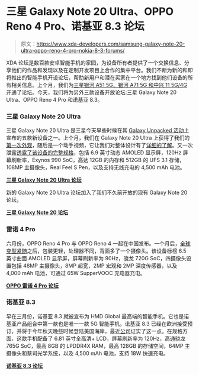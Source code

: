 # 三星 Galaxy Note 20 Ultra、OPPO Reno 4 Pro、诺基亚 8.3 论坛

> 原文：<https://www.xda-developers.com/samsung-galaxy-note-20-ultra-oppo-reno-4-pro-nokia-8-3-forums/>

XDA 论坛是数百款安卓智能手机的家园，为设备所有者提供了一个交换信息、分享他们的作品和发现以及在定制开发项目上合作的集中平台。我们不断为新的和即将推出的智能手机开设论坛，帮助新用户和潜在买家在一个地方找到他们设备的所有相关信息。上个月，我们为[三星银河 A51 5G、银河 A71 5G 和中兴 11 5G/4G](https://www.xda-developers.com/samsung-galaxy-a51-5g-galaxy-a71-5g-zte-axon-11-5g-4g-forums/) 开通了论坛。今天，我们将为另外三款设备开放论坛:三星 Galaxy Note 20 Ultra、OPPO Reno 4 Pro 和诺基亚 8.3。

### 三星 Galaxy Note 20 Ultra

三星 Galaxy Note 20 Ultra 是三星今天早些时候在其 [Galaxy Unpacked 活动](https://www.xda-developers.com/samsung-galaxy-note-20-galaxy-unpacked-august-5/)上宣布的五款新设备之一。上个月，我们在 Galaxy Note 20 Ultra 上获得了我们的[第一次外观](https://www.xda-developers.com/first-look-samsung-galaxy-note-20-ultra/)，随后是一个动手视频，它让我们对整体设计有了[详细的了解](https://www.xda-developers.com/first-look-samsung-galaxy-note-20-ultra/)。又一次泄露[透露了该设备的完整规格](https://www.xda-developers.com/samsung-galaxy-note-20-ultra-leak-reveals-ultra-low-latency-s-pen-108mp-camera-120hz-display/)，包括 6.9 英寸动态 AMOLED 显示屏，120Hz 屏幕刷新率，Exynos 990 SoC，高达 12GB 的内存和 512GB 的 UFS 3.1 存储，108MP 主摄像头，Real Feel S Pen，以及支持无线充电的 4,500 mAh 电池。

**[三星 Galaxy Note 20 Ultra 论坛](https://forum.xda-developers.com/galaxy-note-20-ultra)**

新的 Galaxy Note 20 Ultra 论坛加入了我们不久前开放的现有 Galaxy Note 20 论坛。

**[三星 Galaxy Note 20 论坛](https://forum.xda-developers.com/galaxy-note-20)**

### 雷诺 4 Pro

六月份，OPPO Reno 4 Pro 与 OPPO Reno 4 一起在中国发布。一个月后，[全球变型紧随](https://www.xda-developers.com/oppo-reno-4-pro-global-90hz-curved-super-amoled-display-65w-charging-snapdragon-720g/)之后，包装更轻，处理器不同，背面多了一个摄像头。该设备标榜 6.5 英寸曲面 AMOLED 显示屏，屏幕刷新率为 90Hz，骁龙 720G SoC，四摄像头设置包括 48MP 主摄像头，8MP 超宽，2MP 宏观和 2MP 深度传感器，以及 4,000 mAh 电池，可通过 65W SupperVOOC 充电器充电。

**[OPPO 雷诺 4 Pro 论坛](https://forum.xda-developers.com/oppo-reno4-pro-5g)**

### 诺基亚 8.3

早在三月份，诺基亚 8.3 就被宣布为 HMD Global 最高端的智能手机。它也是诺基亚产品组合中第一款也是唯一一款 5G 智能手机。诺基亚 8.3 已经在欧洲接受预订，并将于今年秋天晚些时候登陆美国海岸，最近[公司](https://www.xda-developers.com/nokia-8-3-5g-us-launch-fall/)证实了这一点。在规格方面，这款手机配备了 6.81 英寸全高清+ LCD，屏幕刷新率为 120Hz，高通骁龙 765G SoC，最高 8GB 的 LPDDR4X RAM，最高 128GB 的存储空间，64MP 主摄像头和蔡司光学系统，以及 4,500 mAh 电池，支持 18W 快速充电。

**[诺基亚 8.3 论坛](https://forum.xda-developers.com/nokia-8-3-5g)**